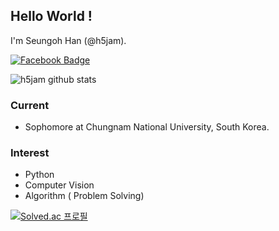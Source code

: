 ## Hello World !

I'm Seungoh Han  (@h5jam).

[![Facebook Badge](https://img.shields.io/badge/-Facebook-1877f2?style=flat-square&logo=facebook&logoColor=white&link=https://www.facebook.com/seung5han)](https://www.facebook.com/seung5han)



![h5jam github stats](https://github-readme-stats.vercel.app/api?username=h5jam)





### Current

- Sophomore at Chungnam National University, South Korea.



### Interest

- Python
- Computer Vision
- Algorithm ( Problem Solving)


[![Solved.ac 프로필](http://mazassumnida.wtf/api/generate_badge?boj=blessmealways00)](https://solved.ac/blessmealways00)
